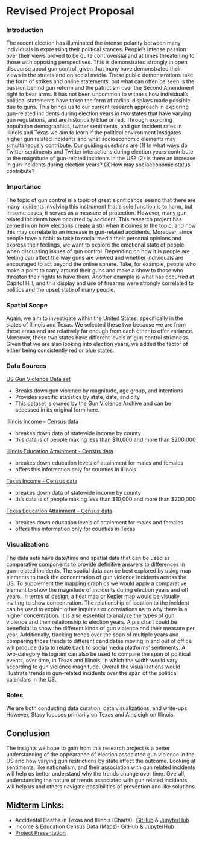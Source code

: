 # Revised Project Proposal 

### Introduction
The recent election has illuminated the intense polarity between many individuals in expressing their political stances. People’s intense passion over their views proved to be quite controversial and at times threatening to those with opposing perspectives. This is demonstrated strongly in open discourse about gun control, given that many have demonstrated their views in the streets and on social media. These public demonstrations take the form of strikes and online statements, but what can often be seen is the passion behind gun reform and the patriotism over the Second Amendment right to bear arms. It has not been uncommon to witness how individual’s political statements have taken the form of radical displays made possible due to guns. This brings us to our current research approach in exploring gun-related incidents during election years in two states that have varying gun regulations, and are historically blue or red. Through exploring population demographics, twitter sentiments, and gun incident rates in Illinois and Texas we aim to learn if the political environment instigates higher gun related incidents and what socioeconomic elements may simultaneously  contribute. Our guiding questions are (1) In what ways do Twitter sentiments and Twitter interactions during election years contribute to the magnitude of gun-related incidents in the US? (2) Is there an increase in gun incidents during election years? (3)How may socioeconomic status contribute?

### Importance
The topic of gun control is a topic of great significance seeing that there are many incidents involving this instrument that's sole function is to harm, but in some cases, it serves as a measure of protection. However, many gun related incidents have occurred by accident. This research project has zeroed in on how elections create a stir when it comes to the topic, and how this may correlate to an increase in gun-related accidents. Moreover, since people have a habit to take to social media their personal opinions and express their feelings, we want to explore the emotional state of people when discussing issues of gun control. Depending on how it is people are feeling can affect the way guns are viewed and whether individuals are encouraged to act beyond the online sphere. Take, for example, people who make a point to carry around their guns and make a show to those who threaten their rights to have them. Another example is what has occurred at Capitol Hill, and this display and use of firearms were strongly correlated to politics and the upset state of many people.

### Spatial Scope
Again, we aim to investigate within the United States, specifically in the states of Illinois and Texas. We selected these two because we are from these areas and are relatively far enough from each other to offer variance. Moreover, these two states have different levels of gun control strictness. Given that we are also looking into election years, we added the factor of either being consistently red or blue states.

### Data Sources
[US Gun Violence Data set](https://www.kaggle.com/gunviolencearchive/gun-violence-database?select=mass_shootings_2016.csv)

- Breaks down gun violence by magnitude, age group, and intentions
- Provides specific statistics by state, date, and city
- This dataset is owned by the Gun Violence Archive and can be accessed in its original form here.

[Illinois Income - Census data](https://censusreporter.org/data/table/?table=B19001&geo_ids=04000US17,01000US,050|04000US17&primary_geo_id=04000US17)

- breakes down data of statewide income by county
- this data is of people making less than $10,000 and more than $200,000

[Illinois Education Attainment - Census data](https://censusreporter.org/data/table/?table=B19001&geo_ids=04000US17,01000US,050|04000US17&primary_geo_id=04000US17)

- breakes down education levels of attainment for males and females
- offers this information only for counties in Illinois

[Texas Income - Census data](https://censusreporter.org/data/table/?table=B19001&geo_ids=01000US,04000US48,050|04000US48&primary_geo_id=04000US48)

- breakes down data of statewide income by county
- this data is of people making less than $10,000 and more than $200,000

[Texas Education Attainment - Census data](https://censusreporter.org/data/table/?table=B15002&geo_ids=04000US48,050|04000US48&primary_geo_id=04000US48)

- breakes down education levels of attainment for males and females
- offers this information only for counties in Texas


### Visualizations
The data sets have date/time and spatial data that can be used as comparative components to provide definitive answers to differences in gun-related incidents. The spatial data can be best explored by using map elements to track the concentration of gun violence incidents across the US. To supplement the mapping graphics we would apply a comparative element to show the magnitude of incidents during election years and off years. In terms of design, a heat map or Kepler map would be visually inviting to show concentration. The relationship of location to the incident can be used to explain other inquiries or correlations as to why there is a higher concentration. It is also essential to analyze the types of gun violence and their relationship to election years. A pie chart could be beneficial to show the different kinds of gun violence and their measure per year. Additionally, tracking trends over the span of multiple years and comparing those trends to different candidates moving in and out of office will produce data to relate back to social media platforms’ sentiments. A two-category histogram can also be used to compare the span of political events, over time, in Texas and Illinois, in which the width would vary according to gun violence magnitude. Overall the visualizations would illustrate trends in gun-related incidents over the span of the political calendars in the US.

### Roles
We are both conducting data curation, data visualizations, and write-ups. However, Stacy focuses primarily on Texas and Ainsleigh on Illinois.

## Conclusion
The insights we hope to gain from this research project is a better understanding of the appearance of election associated gun violence in the US and how varying gun restrictions by state affect the outcome. Looking at sentiments, like nationalism, and their association with gun related incidents will help us better understand why the trends change over time. Overall, understanding the nature of trends associated with gun related incidents will help us and others navigate possibilities of prevention and like solutions.

## [Midterm](https://github.com/ainsleighdouglas/Gun-Violence-DH140) Links:
- Accidental Deaths in Texas and Illinois (Charts)- [GitHub](https://github.com/ainsleighdouglas/Gun-Violence-DH140/blob/main/Midterm/Accidental%20Deaths%20in%20Texas%20and%20Illinois%20(1).ipynb) & [JupyterHub](https://jupyter.idre.ucla.edu/user/scv143@ucla.edu/notebooks/21W-DH140/Accidental%20Deaths%20in%20Texas%20and%20Illinois.ipynb#)
- Income & Education Census Data (Maps)- [GitHub](https://github.com/ainsleighdouglas/Gun-Violence-DH140/blob/main/Midterm/Socioeconomic%20Data%20in%20Illinois%20and%20Texas.ipynb) & [JupyterHub](https://jupyter.idre.ucla.edu/user/ainsleigh.douglas@gmail.com/notebooks/Socioeconomic%20Data%20in%20Illinois%20and%20Texas.ipynb#)
- [Project Presentation](https://docs.google.com/presentation/d/1YIpfdQkH2GQ80nUbzrRL_EXUCOvf-ZRy_OGpm7B-nc0/edit?usp=sharing)


